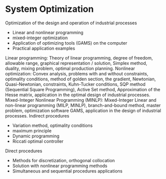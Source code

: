 # System Optimization

Optimization of the design and operation of industrial processes

* Linear and nonlinear programming
* mixed-integer optimization
* Application of optimizing tools (GAMS) on the computer
* Practical application examples

Linear programming:
Theory of linear programming, degree of freedom, allowable range, graphical representation / solution,
Simplex method, duality, mixing problem, optimal production planning.
Nonlinear optimization:
Convex analysis, problems with and without constraints, optimality conditions, method of
golden section, the gradient, Newtonian, Quasi-Newtonian, constraints,
Kuhn-Tucker conditions, SQP method (Sequential Square Programming), Active Set method,
Approximation of the Hesse matrix, application in the optimal design of industrial processes.
Mixed-Integer Nonlinear Programming (MINLP):
Mixed-Integer Linear and non-linear programming (MILP, MINLP), branch-and-bound method, master problem, optimization software GAMS, application in the design of industrial processes.
Indirect procedures

* Variation method, optimality conditions
* maximum principle
* Dynamic programming
* Riccati optimal controller

Direct procedures

* Methods for discretization, orthogonal collocation
* Solution with nonlinear programming methods
* Simultaneous and sequential procedures applications
